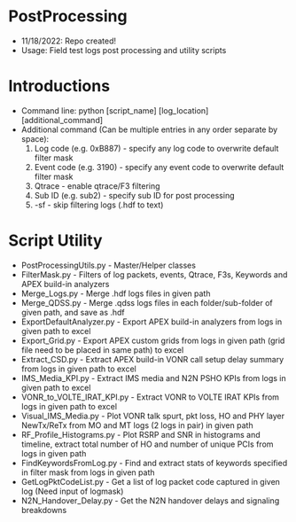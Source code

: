 # PostProcessing
* 11/18/2022: Repo created!
* Usage: Field test logs post processing and utility scripts

# Introductions
* Command line: python [script_name] [log_location] [additional_command]
* Additional command (Can be multiple entries in any order separate by space):
  1. Log code (e.g. 0xB887) - specify any log code to overwrite default filter mask
  2. Event code (e.g. 3190) - specify any event code to overwrite default filter mask
  3. Qtrace - enable qtrace/F3 filtering
  4. Sub ID (e.g. sub2) - specify sub ID for post processing
  5. -sf - skip filtering logs (.hdf to text)

# Script Utility
* PostProcessingUtils.py - Master/Helper classes
* FilterMask.py - Filters of log packets, events, Qtrace, F3s, Keywords and APEX build-in analyzers
* Merge_Logs.py - Merge .hdf logs files in given path
* Merge_QDSS.py - Merge .qdss logs files in each folder/sub-folder of given path, and save as .hdf
* ExportDefaultAnalyzer.py - Export APEX build-in analyzers from logs in given path to excel
* Export_Grid.py - Export APEX custom grids from logs in given path (grid file need to be placed in same path) to excel
* Extract_CSD.py - Extract APEX build-in VONR call setup delay summary from logs in given path to excel
* IMS_Media_KPI.py - Extract IMS media and N2N PSHO KPIs from logs in given path to excel
* VONR_to_VOLTE_IRAT_KPI.py - Extract VONR to VOLTE IRAT KPIs from logs in given path to excel
* Visual_IMS_Media.py - Plot VONR talk spurt, pkt loss, HO and PHY layer NewTx/ReTx from MO and MT logs (2 logs in pair) in given path
* RF_Profile_Histograms.py - Plot RSRP and SNR in histograms and timeline, extract total number of HO and number of unique PCIs from logs in given path
* FindKeywordsFromLog.py - Find and extract stats of keywords specified in filter mask from logs in given path
* GetLogPktCodeList.py - Get a list of log packet code captured in given log (Need input of logmask)
* N2N_Handover_Delay.py - Get the N2N handover delays and signaling breakdowns
